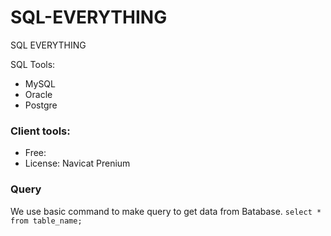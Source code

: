 # SQL-EVERYTHING
SQL EVERYTHING

SQL Tools:

- MySQL
- Oracle
- Postgre

### Client tools:

+ Free:
+ License: Navicat Prenium

### Query 

We use basic command to make query to get data from Batabase.
`
select * from table_name;
`
